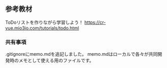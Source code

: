 ## 参考教材

ToDoリストを作りながら学習しよう！
https://cr-vue.mio3io.com/tutorials/todo.html

### 共有事項 

.gitignoreにmemo.mdを追記しました。
memo.mdはローカルで各々が共同開発時のメモとして使える用のファイルです。